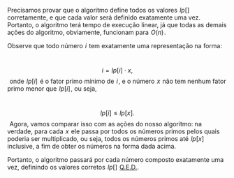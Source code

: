 Precisamos provar que o algoritmo define todos os valores  $lp []$  corretamente, e que cada valor será definido exatamente uma vez. Portanto, o algoritmo terá tempo de execução linear, já que todas as demais ações do algoritmo, obviamente, funcionam para  $O (n)$ .

Observe que todo número  $i$  tem exatamente uma representação na forma:

 
$$i = lp [i] \cdot x,$$ 
onde  $lp [i]$  é o fator primo mínimo de  $i$ , e o número  $x$  não tem nenhum fator primo menor que  $lp [i]$ , ou seja,

 
$$lp [i] \le lp [x].$$ 
Agora, vamos comparar isso com as ações do nosso algoritmo: na verdade, para cada  $x$  ele passa por todos os números primos pelos quais poderia ser multiplicado, ou seja, todos os números primos até  $lp [x]$  inclusive, a fim de obter os números na forma dada acima.

Portanto, o algoritmo passará por cada número composto exatamente uma vez, definindo os valores corretos  $lp []$  [Q.E.D.](https://dicionario.priberam.org/QED).

